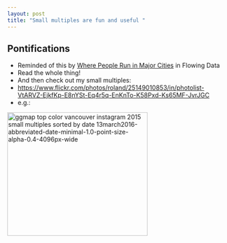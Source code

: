 ```yaml
---
layout: post
title: "Small multiples are fun and useful "
---
```


## Pontifications

* Reminded of this by [Where People Run in Major Cities](http://flowingdata.com/2014/02/05/where-people-run/) in Flowing Data
* Read the whole thing!
* And then check out my small multiples:
* https://www.flickr.com/photos/roland/25149010853/in/photolist-VtARVZ-EjkfKp-E8nYSt-Eq4r5q-EnKnTo-K58Pxd-Ks65MF-JvrJGC
* e.g.:

<a data-flickr-embed="true"  href="https://www.flickr.com/photos/roland/25149010853/in/photolist-VtARVZ-EjkfKp-E8nYSt-Eq4r5q-EnKnTo-K58Pxd-Ks65MF-JvrJGC/" title="ggmap top color vancouver instagram 2015 small multiples sorted by date 13march2016-abbreviated-date-minimal-1.0-point-size-alpha-0.4-4096px-wide"><img src="https://farm2.staticflickr.com/1502/25149010853_a1906a19cc_n.jpg" width="320" height="282" alt="ggmap top color vancouver instagram 2015 small multiples sorted by date 13march2016-abbreviated-date-minimal-1.0-point-size-alpha-0.4-4096px-wide"></a><script async src="//embedr.flickr.com/assets/client-code.js" charset="utf-8"></script>